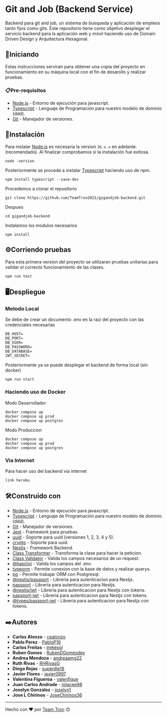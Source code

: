# Git and Job (Backend Service)
Backend para git and job, un sistema de busqueda y aplicación de empleos tanto fijos como gits. Este repositorio tiene como objetivo desplegar el servicio backend para la aplicación web y móvil haciendo uso de Domain Driven Design y Arquitectura Hexagonal.

## 🚀Iniciando 
Estas instrucciones serviran para obtener una copia del proyecto en funcionamiento en su máquina local con el fin de desarollo y realizar pruebas.

### 📋Pre-requisitos 
* [Node.js](https://nodejs.org/es/) - Entorno de ejecución para javascript.
* [Typescript](https://www.typescriptlang.org) - Lenguaje de Programación para nuestro modelo de dominio (ddd).
* [Git](https://git-scm.com) - Manejador de versiones.
 
## 🔧Instalación 

Para instalar [Node.js](https://nodejs.org/es/) es necesaria la version `16.x.x` en adelante. (recomendado). Al finalizar comprobamos si la instalación fue exitosa.

```
node -version
```
Posteriormente se procede a instalar [Typescript](https://www.typescriptlang.org) haciendo uso de npm.

```
npm install typescript --save-dev 
```
Procedemos a clonar el repositorio
```
git clone https://github.com/TeamTron2021/gigandjob-backend.git
```
Despues
```
cd gigandjob-backend
```
Instalamos los modulos necesarios 
```
npm install
```
## ⚙️Corriendo pruebas
Para esta primera version del proyecto se utilizaran pruebas unitarias para validar el correcto funcionamiento de las clases.
```
npm run test
```
## 🖥️Despliegue

### Metodo Local
Se debe de crear un documento .env en la raiz del proyecto con las credenciales necesarias
```
DB_HOST=
DB_PORT=
DB_USER=
DB_PASSWORD=
DB_DATABASE=
JWT_SECRET=
```

Posteriormente ya se puede desplegar el backend de forma local (sin docker)
```
npm run start 
```
### Haciendo uso de Docker 
Modo Desarrollador
```
docker compose up
docker compose up prod 
docker compose up postgres
```
Modo Produccion
```
docker compose up
docker compose up prod 
docker compose up postgres
```
### Via Internet 

Para hacer uso del backend via internet
```
link heroku
```

## 🛠️Construido con 
* [Node.js](https://nodejs.org/es/) - Entorno de ejecución para javascript.
* [Typescript](https://www.typescriptlang.org) - Lenguaje de Programación para nuestro modelo de dominio (ddd).
* [Git](https://git-scm.com) - Manejador de versiones.
* [Jest](https://jestjs.io) - Framework para pruebas.
* [uuid](https://www.npmjs.com/package/uuid) - Soporte para uuid (versiones 1, 2, 3, 4 y 5).
* [crypto](https://nodejs.org/api/crypto.html) - Soporte para uuid.
* [Nestjs](https://nestjs.com) - Framework Backend.
* [Class Transformer](https://www.npmjs.com/package/class-transformer) - Transforma la clase para hacer la peticion.
* [Class Validator](https://www.npmjs.com/package/class-validator) - Valida los campos necesarios de un request.
* [@hapi/joi](https://www.npmjs.com/package/@hapi/joi) - Valida los campos del .env.
* [typeorm](https://www.npmjs.com/package/typeorm) - Permite conexion con la base de datos y realizar querys.
* [pg](https://www.npmjs.com/package/pg) - Permite trabajar ORM con Postgresql.
* [@nestjs/passport](https://www.npmjs.com/package/@nestjs/passport) - Libreria para autenticacion para Nestjs.
* [passport](https://www.npmjs.com/package/passport) - Libreria para autenticacion para Nestjs.
* [@nestjs/jwt](https://www.npmjs.com/package/@nestjs/jwt) - Libreria para autenticacion para Nestjs con tokens.
* [passport-jwt](https://www.npmjs.com/package/passport-jwt) - Libreria para autenticacion para Nestjs con tokens.
* [@types/passport-jwt](https://www.npmjs.com/package/@types/passport-jwt) - Libreria para autenticacion para Nestjs con tokens.

## ✒️Autores
* **Carlos Alonzo** - [cealonzo](https://github.com/cealonzo)
* **Pablo Perez** - [PabloP16](https://github.com/PabloP16)
* **Carlos Freitas** - [trekexol](https://github.com/trekexol)
* **Ruben Gomes** - [RubenDGomesdev](https://github.com/RubenDGomesdev)
* **Andrea Mendoza** - [andreaamg22](https://github.com/andreaamg22)
* **Ruth Rivas** - [RHRivasG](https://github.com/RHRivasG)
* **Diego Rojas** - [superdie18](https://github.com/superdie18)
* **Javier Flores** - [javier0997](https://github.com/javier0997)
* **Valentina Figueroa** - [valenfigue](https://github.com/valenfigue)
* **Juan Carlos Andrade** - [jotacee98](https://github.com/jotacee98)
* **Joselyn Gonzalez** - [joselyn1](https://github.com/joselyn1) 
* **Jose L Chirinos** - [JoseChirinos36](https://github.com/JoseChirinos36) 
---
Hecho con ❤️ por [Team Tron](https://github.com/TeamTron2021) 😊
